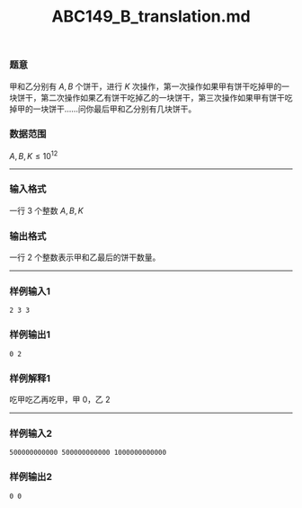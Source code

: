 ﻿---
title: "ABC149_B_translation.md"
tags: []
author: ""
created: ""
---

### 题意 
甲和乙分别有 $A,B$ 个饼干，进行 $K$ 次操作，第一次操作如果甲有饼干吃掉甲的一块饼干，第二次操作如果乙有饼干吃掉乙的一块饼干，第三次操作如果甲有饼干吃掉甲的一块饼干……问你最后甲和乙分别有几块饼干。
### 数据范围
$A,B,K\le10^{12}$

---
### 输入格式
一行 $3$ 个整数 $A,B,K$
### 输出格式
一行 $2$ 个整数表示甲和乙最后的饼干数量。

---
### 样例输入1
```
2 3 3
```
### 样例输出1
```
0 2
```
### 样例解释1
吃甲吃乙再吃甲，甲 $0$，乙 $2$

---
### 样例输入2
```
500000000000 500000000000 1000000000000
```
### 样例输出2
```
0 0
```


